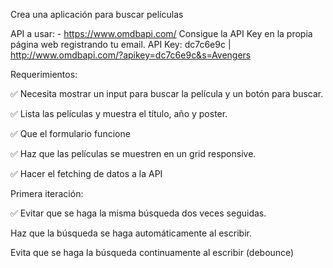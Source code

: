 Crea una aplicación para buscar películas

API a usar: - https://www.omdbapi.com/ Consigue la API Key en la propia página web registrando tu email.
API Key: dc7c6e9c | http://www.omdbapi.com/?apikey=dc7c6e9c&s=Avengers

Requerimientos:

✅ Necesita mostrar un input para buscar la película y un botón para buscar.

✅ Lista las películas y muestra el título, año y poster.

✅ Que el formulario funcione

✅ Haz que las películas se muestren en un grid responsive.

✅ Hacer el fetching de datos a la API

Primera iteración:

✅ Evitar que se haga la misma búsqueda dos veces seguidas.

Haz que la búsqueda se haga automáticamente al escribir.

Evita que se haga la búsqueda continuamente al escribir (debounce)

